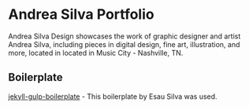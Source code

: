# Andrea Silva Portfolio

Andrea Silva Design showcases the work of graphic designer and artist Andrea Silva, including pieces in digital design, fine art, illustration, and more, located in located in Music City - Nashville, TN.

## Boilerplate

[jekyll-gulp-boilerplate](https://github.com/esausilva/jekyll-gulp-boilerplate) - This boilerplate by Esau Silva was used.
